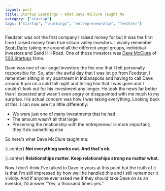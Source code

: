 ```yaml
---
layout: post
title: Startup Learnings - What Dave McClure Taught Me
category: ["startup"]
tags: ["startup", "learnings", "entrepreneurship", "feedster"]
---
```


Feedster was not the first company I raised money for but it was the first time I raised money from true silicon valley investors.  I vividly remember [Scott Rafer](https://fuzzygroup.github.io/blog/startup/2016/09/02/what-scott-rafer-taught-me.html) taking me around all the different angel groups, individual investors and Sand Hill Road.  One of those investors was [Dave McClure](https://twitter.com/davemcclure) of [500 Startups](http://500.co) fame.  

Dave was one of our angel investors the the one that I felt personally responsible for.  So, after the awful day that I was let go from Feedster, I remember sitting in my apartment in Indianapolis and having to call Dave around 6 pm on a cold fall night and telling him that I was gone and I couldn't look out for his investment any longer.  He took the news far better than I expected and wasn't even angry or disappointed with me much to my surprise.  His actual concern was how I was taking everything.  Looking back at this, I can now see it a little differently:

* We were just one of many investments that he had
* The amount wasn't all that large
* Preserving the relationship with the entrepreneur is more important; they'll do something else

So here's what Dave McClure taught me:

{:.center}
**Not everything works out.  And that's ok.**

{:.center}
**Relationships matter.  Keep relationships strong no matter what.**

Now I don't think I've talked to Dave in years at this point but the truth of it is that I'm still impressed by how well he handled this and I still remember it vividly.  And If anyone ever asked me if they should take Dave on as an investor, I'd answer "Yes; a thousand times yes."